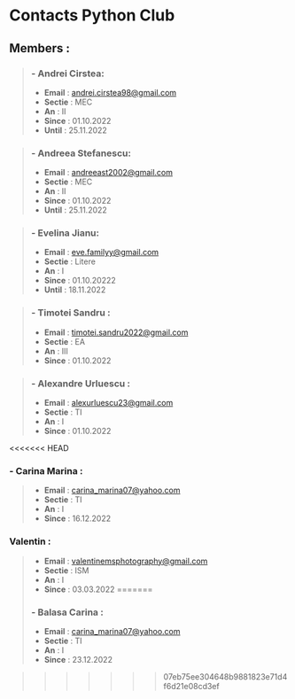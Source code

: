<!-- # Nume      Email           Sectie      An    Git User  
Andrei Cirstea          andrei.cirstea98@gmail.com        MEC          II 
Andreea Stefanescu      andreeast2002@gmail.com           MEC          II
Evelina Jianu           eve.familyy@gmail.com             Litere       I  
Timotei Sandru          timotei.sandru2022@gmail.com      EA           III
Alexandru Urluescu      alexurluescu23@gmail.com          TI           I 
Carina Marina           carina_marina07@yahoo.com         TI           I
Valentin                valentinemsphotography@gmail.com  ISM          I
-->


# Contacts Python Club

## Members :

>### - Andrei Cirstea:
>- **Email** : andrei.cirstea98@gmail.com
>- **Sectie** : MEC
>- **An** : II
>- **Since** : 01.10.2022
>- **Until** : 25.11.2022

>### - Andreea Stefanescu:
>- **Email** :  andreeast2002@gmail.com
>- **Sectie** : MEC
>- **An** : II
>- **Since** : 01.10.2022
>- **Until** : 25.11.2022

>### - Evelina Jianu:
>- **Email** :  eve.familyy@gmail.com
>- **Sectie** : Litere
>- **An** : I
>- **Since** : 01.10.20222
>- **Until** : 18.11.2022

>### - Timotei Sandru :
>- **Email** :  timotei.sandru2022@gmail.com
>- **Sectie** : EA
>- **An** :  III
>- **Since** : 01.10.2022

>### - Alexandre Urluescu :
>- **Email** :  alexurluescu23@gmail.com
>- **Sectie** : TI
>- **An** :  I
>- **Since** : 01.10.2022

<<<<<<< HEAD
### - Carina Marina :
>- **Email** :  carina_marina07@yahoo.com
>- **Sectie** : TI
>- **An** :  I
>- **Since** : 16.12.2022

### Valentin :
>- **Email** :  valentinemsphotography@gmail.com
>- **Sectie** : ISM
>- **An** :  I
>- **Since** : 03.03.2022
=======
>### - Balasa Carina :
>- **Email** :  carina_marina07@yahoo.com
>- **Sectie** : TI
>- **An** :  I
>- **Since** : 23.12.2022 




>>>>>>> 07eb75ee304648b9881823e71d4f6d21e08cd3ef
